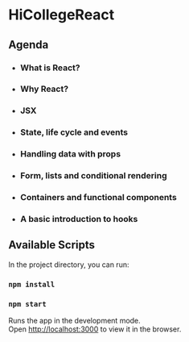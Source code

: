 # HiCollegeReact

## Agenda

- ### What is React?
- ### Why React?
- ### JSX
- ### State, life cycle and events
- ### Handling data with props
- ### Form, lists and conditional rendering
- ### Containers and functional components
- ### A basic introduction to hooks

## Available Scripts

In the project directory, you can run:

### `npm install`

### `npm start`

Runs the app in the development mode.<br>
Open [http://localhost:3000](http://localhost:3000) to view it in the browser.
